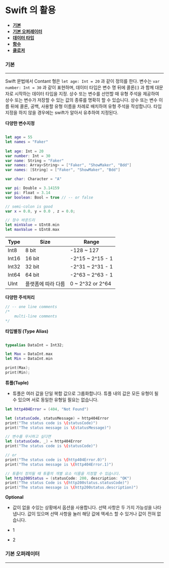 
# <strong> Swift 의 활용

* [기본](#기본)<br>
* [기본 오퍼레이터](#기본-오퍼레이터)
* [데이터 타입](#data-types) 
* [함수](#function)
* [클로저](#closure)
</strong>


### 기본 
---
Swift 문법에서 Contant 형은 `let age: Int = 20` 과 같이 정의를 한다. 변수는 `var number: Int = 30` 과 같이 표현하며, 데이터 타입은 변수 명 뒤에 콜론(:) 과 함께 대문자로 시작하는 데이터 타입을 지정. 
상수 또는 변수를 선언할 때 유형 주석을 제공하여 상수 또는 변수가 저장할 수 있는 값의 종류를 명확히 할 수 있습니다. 상수 또는 변수 이름 뒤에 콜론, 공백, 사용할 유형 이름을 차례로 배치하여 유형 주석을 작성합니다. 타입지정을 하지 않을 경우에는 swift가 알아서 유추하여 지정된다. 

**다양한 변수지정**
```swift 

let age = 55
let names = "Faker"
 
let age: Int = 20       
var number: Int = 30    
var name: String = "Faker"
var names: Array<String> = ["Faker", "ShowMaker", "Bdd"]
var names: [String] = ["Faker", "ShowMaker", "Bdd"]

var char: Character = "A" 

var pi: Double = 3.14159 
var pi: Float = 3.14 
var boolean: Bool = true // -- or false 

// semi-colon is good 
var x = 0.0, y = 0.0 , z = 0.0; 

// 정수 바운드리 
let minValue = UInt8.min 
let maxValue = UInt8.max 

```
|     Type     |     Size     |     Range     |
|--------------|--------------|---------------|
|Int8|8 bit|-128 ~ 127|
|Int16|16 bit|-2^15 ~ 2^15 - 1|
|Int32|32 bit|-2^31 ~ 2^31 - 1|
|Int64|64 bit| -2^63 ~ 2^63 - 1 |
|UInt|플랫폼에 따라 다름| 0 ~ 2^32 or 2^64|


**다양한 주석처리**
```swift
// -- one line comments 
/* 
    multi-line comments 
*/ 

```

**타입별칭 (Type Alias)**
```swift

typealias DataInt = Int32;

let Max = DataInt.max 
let Min = DataInt.min

print(Max); 
print(Min);

```
**튜플(Tuple)**
* 튜플은 여러 값을 단일 복합 값으로 그룹화합니다. 튜플 내의 값은 모든 유형이 될 수 있으며 서로 동일한 유형일 필요는 없습니다. 
```swift
let http404Error = (404, "Not Found")

let (statusCode, statusMessage) = http404Error 
print("The status code is \(statusCode)")
print("The status message is \(statusMessage)")

// 변수를 무시하고 싶다면 
let (statusCode, _) = http404Error 
print("The status code is \(statusCode)")

// or 
print("The status code is \(http404Error.0)")
print("The status message is \(http404Error.1)")

// 튜플이 정의될 때 튜플의 개별 요소 이름을 지정할 수 있습니다. 
let http200Status = (statusCode: 200, description: "OK")
print("The status Code is \(http200status.statusCode)")
print("The status message is \(http200status.description)")

```
**Optional**
* 값이 없을 수있는 상황에서 옵션을 사용합니다. 선택 사항은 두 가지 가능성을 나타냅니다. 값이 있으며 선택 사항을 눌러 해당 값에 액세스 할 수 있거나 값이 전혀 없습니다. 

* 1 
*  2
### 기본 오퍼레이터

---
